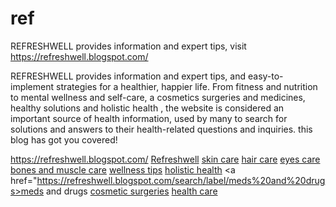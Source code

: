 # ref
REFRESHWELL provides information and expert tips, visit https://refreshwell.blogspot.com/

REFRESHWELL provides information and expert tips, and easy-to-implement strategies for a healthier, happier life. From fitness and nutrition to mental wellness and self-care, a cosmetics surgeries and medicines, healthy solutions and holistic health , the website is considered an important source of health information, used by many to search for solutions and answers to their health-related questions and inquiries.   this blog has got you covered!

https://refreshwell.blogspot.com/
<a href="https://https://refreshwell.blogspot.com/search/label/skin%20care/">Refreshwell</a>
<a href="https://refreshwell.blogspot.com/search/label/skin%20care">skin care</a>
<a href="https://refreshwell.blogspot.com/search/label/hair%20care">hair care</a>
<a href="https://refreshwell.blogspot.com/search/label/eyes%20care">eyes care</a>
<a href="https://refreshwell.blogspot.com/search/label/bones%20and%20muscle%20care">bones and muscle care</a>
<a href="https://refreshwell.blogspot.com/search/label/wellness%20tips">wellness tips</a>
<a href="https://refreshwell.blogspot.com/search/label/holistic%20health">holistic health</a>
<a href="https://refreshwell.blogspot.com/search/label/meds%20and%20drugs>meds and drugs</a>
<a href="https://refreshwell.blogspot.com/search/label/cosmetic%20surgeries">cosmetic surgeries</a>
<a href="https://refreshwell.blogspot.com/search/label/health%20care">health care</a>

